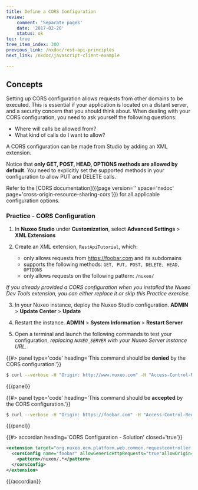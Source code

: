 ```yaml
---
title: Define a CORS Configuration
review:
    comment: 'Separate pages'
    date: '2017-02-20'
    status: ok
toc: true
tree_item_index: 300
previous_link: /nxdoc/rest-api-principles
next_link: /nxdoc/javascript-client-example

---
```


## Concepts

Setting up CORS configuration allows requests from other domains to be executed. This is essential if your application is located on a distant server, and a security concern that you should think about. When dealing with your CORS configuration, you need to ask yourself the following questions:

*   Where will calls be allowed from?
*   What kind of calls do I want to allow?

A CORS configuration can be made from Studio by adding an XML extension.

Notice that **only GET, POST, HEAD, OPTIONS methods are allowed by default**. You need to explicitly set the supported methods in your configuration to allow PUT and DELETE calls.

Refer to the [CORS documentation]({{page version='' space='nxdoc' page='cross-origin-resource-sharing-cors'}}) for all applicable configuration options.

### Practice - CORS Configuration

1.  In **Nuxeo Studio** under **Customization**, select **Advanced Settings** > **XML Extensions**

2.  Create an XML extension, `RestApiTutorial`, which:
      - only allows requests from https://foobar.com and its subdomains
      - supports the following methods: `GET, PUT, POST, DELETE, HEAD, OPTIONS`
      - only allows requests on the following pattern: `/nuxeo/`

*If you already provided a CORS configuration when you installed the Nuxeo Dev Tools extension, you can either replace it or skip this Practice exercise.*

3.  In your Nuxeo instance, deploy the Nuxeo Studio configuration.
    **ADMIN** > **Update Center** > **Update**

4.  Restart the instance.
    **ADMIN** > **System Information** > **Restart Server**

5.  Open a terminal and launch the following commands to test your configuration, *replacing `NUXEO_SERVER` with your Nuxeo Server instance URL.*

{{#> panel type='code' heading='This command should be **denied** by the CORS configuration.'}}
```bash
$ curl --verbose -H "Origin: http://www.nuxeo.com" -H "Access-Control-Request-Method: POST" -H "Access-Control-Request-Headers: X-Requested-With" -X OPTIONS http://NUXEO_SERVER/nuxeo/site/foobar/upload
```
{{/panel}}

{{#> panel type='code' heading='This command should be **accepted** by the CORS configuration.'}}
```bash
$ curl --verbose -H "Origin: https://foobar.com" -H "Access-Control-Request-Method: POST" -H "Access-Control-Request-Headers: X-Requested-With" -X OPTIONS http://NUXEO_SERVER/nuxeo/site/foobar/upload
```
{{/panel}}


{{#> accordian heading='CORS Configuration - Solution' closed='true'}}

```xml
<extension target="org.nuxeo.ecm.platform.web.common.requestcontroller.service.RequestControllerService" point="corsConfig">
  <corsConfig name="foobar" allowGenericHttpRequests="true"allowOrigin="https://foobar.com"allowSubdomains="true" supportedMethods="GET, PUT, POST, DELETE, HEAD, OPTIONS">
    <pattern>/nuxeo/.*</pattern>
  </corsConfig>
</extension>
```

{{/accordian}}
